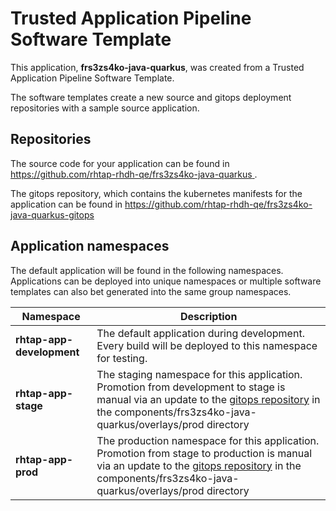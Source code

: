 # Trusted Application Pipeline Software Template

This application, **frs3zs4ko-java-quarkus**, was created from a Trusted Application Pipeline Software Template.

The software templates create a new source and gitops deployment repositories with a sample source application. 

## Repositories

The source code for your application can be found in [https://github.com/rhtap-rhdh-qe/frs3zs4ko-java-quarkus ](https://github.com/rhtap-rhdh-qe/frs3zs4ko-java-quarkus ).
 
The gitops repository, which contains the kubernetes manifests for the application can be found in 
[https://github.com/rhtap-rhdh-qe/frs3zs4ko-java-quarkus-gitops ](https://github.com/rhtap-rhdh-qe/frs3zs4ko-java-quarkus-gitops ) 

## Application namespaces 

The default application will be found in the following namespaces. Applications can be deployed into unique namespaces or multiple software templates can also bet generated into the same group namespaces.  

|  Namespace   |  Description   |  
| -------- | -------- |   
| **rhtap-app-development** | The default application during development. Every build will be deployed to this namespace for testing. | 
| **rhtap-app-stage** | The staging namespace for this application. Promotion from development to stage is manual via an update to the [gitops repository](https://github.com/rhtap-rhdh-qe/frs3zs4ko-java-quarkus-gitops ) in the components/frs3zs4ko-java-quarkus/overlays/prod directory |  
| **rhtap-app-prod** | The production namespace for this application. Promotion from stage to production is manual via an update to the [gitops repository](https://github.com/rhtap-rhdh-qe/frs3zs4ko-java-quarkus-gitops ) in the components/frs3zs4ko-java-quarkus/overlays/prod directory | 